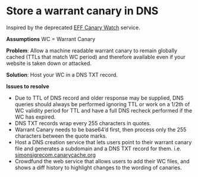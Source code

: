 # Store a warrant canary in DNS

Inspired by the deprecated [EFF Canary Watch](https://www.canarywatch.org) service.

**Assumptions**
WC = Warrant Canary

**Problem**: Allow a machine readable warrant canary to remain globally cached (TTLs that match WC period) and therefore available even if your website is taken down or attacked.

**Solution**: Host your WC in a DNS TXT record.

**Issues to resolve**
* Due to TTL of DNS record and older response may be supplied, DNS queries should always be performed ignoring TTL or work on a 1/2th of WC validity period for TTL and have a full DNS recheck performed if the WC has expired.
* DNS TXT records wrap every 255 characters in quotes.
* Warrant Canary needs to be base64’d first, then process only the 255 characters between the quote marks.
* Host a DNS creation service that lets users point to their warrant canary file and generates a subdomain and a DNS TXT record for them. i.e. [simonsigrecom.canarycache.org](https://simonsigrecom.canarycache.org)
* Crowdfund the web service that allows users to add their WC files, and shows a diff history to highlight changes to the wording of canaries.
